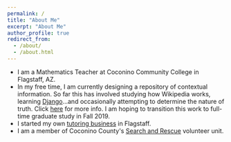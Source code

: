 ```yaml
---
permalink: /
title: "About Me"
excerpt: "About Me"
author_profile: true
redirect_from:
  - /about/
  - /about.html
---
```

* I am a Mathematics Teacher at Coconino Community College in Flagstaff, AZ.
* In my free time, I am currently designing a repository of contextual information.  So far this has involved studying how Wikipedia works, learning [Django](https://www.djangoproject.com)...and occasionally attempting to determine the nature of truth.  Click [here](/portfolio/sunesiary) for more info.  I am hoping to transition this work to full-time graduate study in Fall 2019.
* I started my own [tutoring business](http://www.flgmathtutor.net) in Flagstaff.
* I am a member of Coconino County's [Search and Rescue](http://coconinosar.org) volunteer unit.
